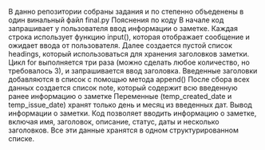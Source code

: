 В данно репозитории собраны задания и по степенно объеденены в один винальный файл final.py
Пояснения по коду
В начале код запрашивает у пользователя ввод информации о заметке. Каждая строка использует функцию input(), которая отображает сообщение и ожидает ввода от пользователя.
Далее создается пустой список headings, который использоваться для хранения заголовков заметки. Цикл for выполняется три раза (можно сделать любое количество, но требовалось 3), и запрашивается ввод заголовка. Введенные заголовки добавляются в список с помощью метода append()
После сбора всех данных создается список note, который содержит всю введенную ранее информацию о заметке
Переменные (temp_created_date и temp_issue_date) хранят только день и месяц из введенных дат. 
Вывод информации о заметки.
Код позволяет вводить информацию о заметке, включая имя, заголовок, описание, статус, даты и несколько заголовков. Все эти данные хранятся в одном структурированном списке.

